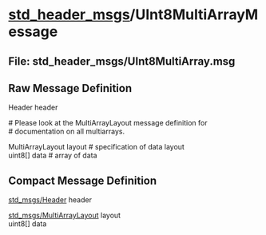 # [std_header_msgs](../README.md)/UInt8MultiArrayMessage #

## File: std_header_msgs/UInt8MultiArray.msg
## Raw Message Definition
  
Header header  
  
\# Please look at the MultiArrayLayout message definition for  
\# documentation on all multiarrays.  
  
MultiArrayLayout  layout        \# specification of data layout  
uint8[]           data          \# array of data  


## Compact Message Definition

[std_msgs/Header](http://docs.ros.org/en/melodic/api/std_msgs/html/msg/Header.html) header   
  
[std_msgs/MultiArrayLayout](http://docs.ros.org/en/melodic/api/std_msgs/html/msg/MultiArrayLayout.html)  layout  
uint8[]           data  
